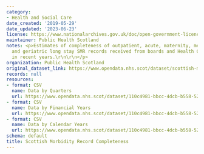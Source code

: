```yaml
---
category:
- Health and Social Care
date_created: '2019-05-29'
date_updated: '2023-06-23'
license: https://www.nationalarchives.gov.uk/doc/open-government-licence/version/3/
maintainer: Public Health Scotland
notes: <p>Estimates of completeness of outpatient, acute, maternity, mental health
  and geriatric long stay SMR records received from boards and Health Care providers
  in recent years.\r\n\r\n</p>
organization: Public Health Scotland
original_dataset_link: https://www.opendata.nhs.scot/dataset/scottish-morbidity-record-completeness
records: null
resources:
- format: CSV
  name: Data by Quarters
  url: https://www.opendata.nhs.scot/dataset/110c4981-bbcc-4dcb-b558-5230ffd92e81/resource/03cf3cb7-41cc-4984-bff6-bbccd5957679/download/quarters.csv
- format: CSV
  name: Data by Financial Years
  url: https://www.opendata.nhs.scot/dataset/110c4981-bbcc-4dcb-b558-5230ffd92e81/resource/daf55fd2-457f-4845-9af1-5d154cc0b19c/download/financialyr.csv
- format: CSV
  name: Data by Calendar Years
  url: https://www.opendata.nhs.scot/dataset/110c4981-bbcc-4dcb-b558-5230ffd92e81/resource/96cf4b14-68fe-4dd9-a64c-57db91dbf103/download/calendaryr.csv
schema: default
title: Scottish Morbidity Record Completeness
---
```

